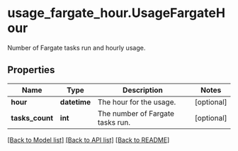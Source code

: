 # usage_fargate_hour.UsageFargateHour

Number of Fargate tasks run and hourly usage.
## Properties
Name | Type | Description | Notes
------------ | ------------- | ------------- | -------------
**hour** | **datetime** | The hour for the usage. | [optional] 
**tasks_count** | **int** | The number of Fargate tasks run. | [optional] 

[[Back to Model list]](../README.md#documentation-for-models) [[Back to API list]](../README.md#documentation-for-api-endpoints) [[Back to README]](../README.md)


